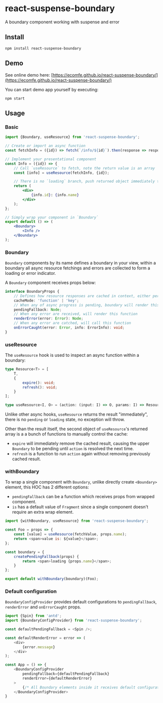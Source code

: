 # react-suspense-boundary

A boundary component working with suspense and error

## Install

```shell
npm install react-suspense-boundary
```

## Demo

See online demo here: [https://ecomfe.github.io/react-suspense-boundary/](https://ecomfe.github.io/react-suspense-boundary/)

You can start demo app yourself by executing:

```shell
npm start
```

## Usage

### Basic

```jsx
import {Boundary, useResource} from 'react-suspense-boundary';

// Create or import an async function
const fetchInfo = ({id}) => fetch(`/info/${id}`).then(response => response.json());

// Implement your presentational component
const Info = ({id}) => {
    // Call `useResource` to fetch, note the return value is an array
    const [info] = useResource(fetchInfo, {id});

    // There is no `loading` branch, push returned object immediately to render
    return (
        <div>
            {info.id}: {info.name}
        </div>
    );
};

// Simply wrap your component in `Boundary`
export default () => (
    <Boundary>
        <Info />
    </Boundary>
);
```

### Boundary

`Boundary` components by its name defines a boundary in your view, within a boundary all async resource fetchings and errors are collected to form a loading or error indicator.

A `Boundary` component receives props below:

```typescript
interface BoundaryProps {
    // Defines how resource responses are cached in context, either per resource function or per invocation params
    cacheMode: 'function' | 'key';
    // When any of async progress is pending, boundary will render this element
    pendingFallback: Node;
    // When any error are received, will render this function
    renderError(error: Error): Node;
    // When any error are catched, will call this function
    onErrorCaught(error: Error, info: ErrorInfo): void;
}
```

### useResource

The `useResource` hook is used to inspect an async function within a boundary:

```typescript
type Resource<T> = [
    T,
    {
        expire(): void;
        refresh(): void;
    }
];

type useResource<I, O> = (action: (input: I) => O, params: I) => Resource<O>;
```

Unlike other async hooks, `useResource` returns the result "immediately", there is no `pending` or `loading` state, no exception will throw.

Other than the result itself, the second object of `useResource`'s returned array is a a bunch of functions to manually control the cache:

- `expire` will immediately remove the cached result, causing the upper `Boundary` to be pending until `action` is resolved the next time.
- `refresh` is a function to run `action` again without removing previously cached result.

### withBoundary

To wrap a single component with `Boundary`, unlike directly create `<Boundary>` element, this HOC has 2 different options:

- `pendingFallback` can be a function which receives props from wrapped component.
- `is` has a default value of `Fragment` since a single component doesn't require an extra wrap element.

```javascript
import {withBoundary, useResource} from 'react-suspense-boundary';

const Foo = props => {
    const [value] = useResource(fetchValue, props.name);
    return <span>value is: ${value}</span>;
};

const boundary = {
    createPendingFallback(props) {
        return <span>loading {props.name}</span>;
    }
};

export default withBoundary(boundary)(Foo);
```

### Default configuration

`BoundaryConfigProvider` provides default configurations to `pendingFallback`, `renderError` and `onErrorCaught` props.

```javascript
import {Spin} from 'antd';
import {BoundaryConfigProvider} from 'react-suspense-boundary';

const defaultPendingFallback = <Spin />;

const defaultRenderError = error => (
    <div>
        {error.message}
    </div>
);

const App = () => {
    <BoundaryConfigProvider
        pendingFallback={defaultPendingFallback}
        renderError={defaultRenderError}
    >
        {/* All Boundary elements inside it receives default configurations */}
    </BoundaryConfigProvider>
}
```
